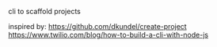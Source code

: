 
cli to scaffold projects

inspired by:
https://github.com/dkundel/create-project
https://www.twilio.com/blog/how-to-build-a-cli-with-node-js
